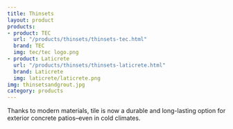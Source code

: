 ```yaml
---
title: Thinsets
layout: product
products:
- product: TEC
  url: "/products/thinsets/thinsets-tec.html"
  brand: TEC
  img: tec/tec logo.png
- product: Laticrete
  url: "/products/thinsets/thinsets-laticrete.html"
  brand: Laticrete
  img: laticrete/laticrete.png
img: thinsetsandgrout.jpg
category: products
---
```


Thanks to modern materials, tile is now a durable and long-lasting option for exterior concrete patios–even in cold climates.
